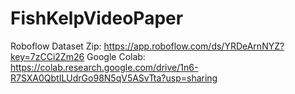 # FishKelpVideoPaper
Roboflow Dataset Zip: https://app.roboflow.com/ds/YRDeArnNYZ?key=7zCCi2Zm26
Google Colab: https://colab.research.google.com/drive/1n6-R7SXA0QbtILUdrGo98N5qV5ASvTta?usp=sharing
